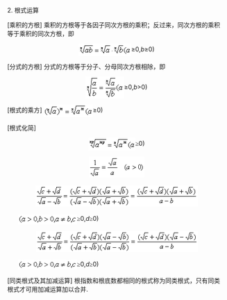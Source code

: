 <div class=Section1>
<p><span lang=EN-US>2. </span><span lang=ZH-CN>根式运算</span></p>
<p><span lang=EN-US>[</span><span lang=ZH-CN>乘积的方根</span><span lang=EN-US>] </span><span
lang=ZH-CN>乘积的方根等于各因子同次方根的乘积；反过来，同次方根的乘积等于乘积的同次方根，即</span></p>
<p align=center style='text-align:center'><span lang=EN-US><img width=121
height=28 src="res/17e9d95da129bdd93c34fb6cc6aaaa52_5330_files/Image234.gif" align=absmiddle></span><span
lang=ZH-CN>≥</span><span lang=EN-US>0,<i>b</i></span><span lang=ZH-CN>≥</span><span
lang=EN-US>0)</span></p>
<p><span lang=EN-US>[</span><span lang=ZH-CN>分式的方根</span><span lang=EN-US>] </span><span
lang=ZH-CN>分式的方根等于分子、分母同次方根相除，即</span></p>
<p align=center style='text-align:center'><span lang=EN-US><img width=88
height=50 src="res/17e9d95da129bdd93c34fb6cc6aaaa52_5330_files/Image235.gif" align=absmiddle></span><span
lang=ZH-CN>≥</span><span lang=EN-US>0,<i>b</i>&gt;0)</span></p>
<p><span lang=EN-US>[</span><span lang=ZH-CN>根式的乘方</span><span lang=EN-US>]  <img
width=113 height=29 src="res/17e9d95da129bdd93c34fb6cc6aaaa52_5330_files/Image236.gif" align=absmiddle></span><span
lang=ZH-CN>≥</span><span lang=EN-US>0)</span></p>
<p><span lang=EN-US>[</span><span lang=ZH-CN>根式化简</span><span lang=EN-US>]</span></p>
<p align=center style='text-align:center'><span lang=EN-US style='font-family:
楷体_GB2312'><img width=108 height=29 src="res/17e9d95da129bdd93c34fb6cc6aaaa52_5330_files/Image237.gif"
align=absmiddle></span><span lang=ZH-CN style='font-family:楷体_GB2312'>≥</span><span
lang=EN-US>0)</span></p>
<p align=center style='text-align:center'><span lang=EN-US style='font-family:
楷体_GB2312'><img width=128 height=48 src="res/17e9d95da129bdd93c34fb6cc6aaaa52_5330_files/Image238.gif"></span></p>
<p align=center style='text-align:center'><span lang=EN-US style='font-family:
楷体_GB2312'><img width=374 height=49 src="res/17e9d95da129bdd93c34fb6cc6aaaa52_5330_files/Image239.gif"></span></p>
<p><span lang=EN-US style='font-family:楷体_GB2312'>&nbsp;&nbsp;&nbsp;&nbsp;&nbsp;&nbsp; <img
width=136 height=24 src="res/17e9d95da129bdd93c34fb6cc6aaaa52_5330_files/Image240.gif" align=absmiddle></span><span
lang=ZH-CN style='font-family:楷体_GB2312'>≥</span><span lang=EN-US>0,<i>d</i></span><span
lang=ZH-CN style='font-family:楷体_GB2312'>≥</span><span lang=EN-US>0)</span></p>
<p align=center style='text-align:center'><span lang=EN-US style='font-family:
楷体_GB2312'><img width=373 height=49 src="res/17e9d95da129bdd93c34fb6cc6aaaa52_5330_files/Image241.gif"></span></p>
<p><span lang=EN-US style='font-family:楷体_GB2312'>&nbsp;&nbsp;&nbsp;&nbsp;&nbsp;&nbsp; <img
width=136 height=23 src="res/17e9d95da129bdd93c34fb6cc6aaaa52_5330_files/Image242.gif" align=absmiddle></span><span
lang=ZH-CN style='font-family:楷体_GB2312'>≥</span><span lang=EN-US>0,<i>d</i></span><span
lang=ZH-CN style='font-family:楷体_GB2312'>≥</span><span lang=EN-US>0)</span></p>
<p><span lang=EN-US>[</span><span lang=ZH-CN>同类根式及其加减运算</span><span lang=EN-US>]
</span><span lang=ZH-CN>根指数和根底数都相同的根式称为同类根式，只有同类根式才可用加减运算加以合并</span><span
lang=EN-US>.</span></p>
<p><span lang=ZH-CN style='font-family:楷体_GB2312'>　</span></p>
</div>